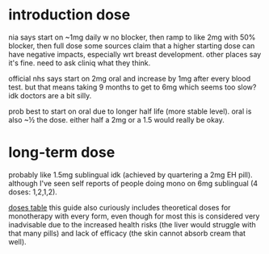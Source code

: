 # introduction dose
nia says start on ~1mg daily w no blocker, then ramp to like 2mg with 50% blocker, then full dose
some sources claim that a higher starting dose can have negative impacts, especially wrt breast development. other places say it's fine. need to ask cliniq what they think.

official nhs says start on 2mg oral and increase by 1mg after every blood test. but that means taking 9 months to get to 6mg which seems too slow? idk doctors are a bit silly.

prob best to start on oral due to longer half life (more stable level). oral is also ~½ the dose.
either half a 2mg or a 1.5 would really be okay.


# long-term dose
probably like 1.5mg sublingual idk (achieved by quartering a 2mg EH pill). although I've seen self reports of people doing mono on 6mg sublingual (4 doses: 1,2,1,2).

[doses table](https://transfemscience.org/articles/e2-equivalent-doses)
this guide also curiously includes theoretical doses for monotherapy with every form, even though for most this is considered very inadvisable due to the increased health risks (the liver would struggle with that many pills) and lack of efficacy (the skin cannot absorb cream that well).